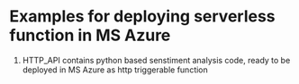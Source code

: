 # Examples for deploying serverless function in MS Azure
1. HTTP_API contains python based senstiment analysis code, ready to be deployed in MS Azure as http triggerable function
